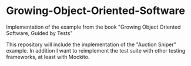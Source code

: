# Growing-Object-Oriented-Software
Implementation of the example from the book "Growing Object Oriented Software, Guided by Tests"

This repository will include the implementation of the "Auction Sniper" example. In addition I want to reimplement the test suite with other testing frameworks, at least with Mockito.
